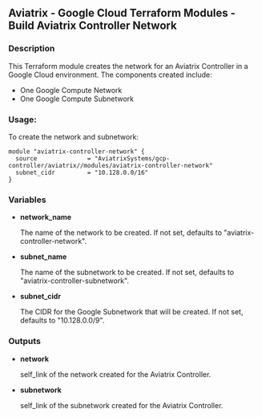 ## Aviatrix - Google Cloud Terraform Modules - Build Aviatrix Controller Network

### Description
This Terraform module creates the network for an Aviatrix Controller in a Google Cloud environment. The
components created include:

* One Google Compute Network
* One Google Compute Subnetwork

### Usage:

To create the network and subnetwork:

```hcl
module "aviatrix-controller-network" {
  source              = "AviatrixSystems/gcp-controller/aviatrix//modules/aviatrix-controller-network"
  subnet_cidr         = "10.128.0.0/16"
}
```


### Variables

- **network_name**

  The name of the network to be created. If not set, defaults to "aviatrix-controller-network".

- **subnet_name**

  The name of the subnetwork to be created. If not set, defaults to "aviatrix-controller-subnetwork".

- **subnet_cidr**

  The CIDR for the Google Subnetwork that will be created. If not set, defaults to "10.128.0.0/9".

### Outputs

- **network**

  self_link of the network created for the Aviatrix Controller.

- **subnetwork**

  self_link of the subnetwork created for the Aviatrix Controller.
